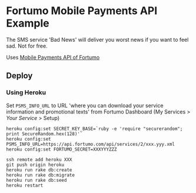 # Fortumo Mobile Payments API Example

The SMS service 'Bad News' will deliver you worst news if you
want to feel sad. Not for free.

Uses [Mobile Payments API of Fortumo](http://developers.fortumo.com/mobile-payments-api/)

## Deploy

### Using Heroku

Set `PSMS_INFO_URL` to URL 'where you can download your service information and promotional texts' from Fortumo Dashboard (My Services > _Your Service_ > Setup)

    heroku config:set SECRET_KEY_BASE=`ruby -e 'require "securerandom"; print SecureRandom.hex(128)'`
    heroku config:set PSMS_INFO_URL=https://api.fortumo.com/api/services/2/xxx.yyy.xml
    heroku config:set FORTUMO_SECRET=XXXYYYZZZ

    ssh remote add heroku XXX
    git push origin heroku
    heroku run rake db:create
    heroku run rake db:migrate
    heroku run rake db:seed
    heroku restart
